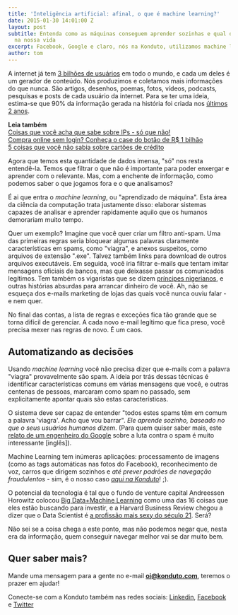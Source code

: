 ```yaml
---
title: 'Inteligência artificial: afinal, o que é machine learning?'
date: 2015-01-30 14:01:00 Z
layout: post
subtitle: Entenda como as máquinas conseguem aprender sozinhas e qual o impacto disso
  na nossa vida
excerpt: Facebook, Google e claro, nós na Konduto, utilizamos machine learning
author: tom
---
```


A internet já tem [3 bilhões de usuários](http://www1.folha.uol.com.br/tec/2014/11/1553088-internet-ja-tem-quase-3-bilhoes-de-usuarios-no-mundo-diz-onu.shtml) em todo o mundo, e cada um deles é um gerador de conteúdo. Nós produzimos e coletamos mais informações do que nunca. São artigos, desenhos, poemas, fotos, vídeos, podcasts, pesquisas e posts de cada usuário da internet. Para se ter uma ideia, estima-se que 90% da informação gerada na história foi criada nos [últimos 2 anos](http://www.sciencedaily.com/releases/2013/05/130522085217.htm).

**Leia também**  
[Coisas que você acha que sabe sobre IPs - só que não!](https://blog.konduto.com/pt/2015/04/coisas-que-voce-acha-que-sabe-sobre-ips-sqn?utm_source=konduto&utm_medium=blog&utm_campaign=conteudo)  
[Compra online sem login? Conheça o case do botão de R$ 1 bilhão](https://blog.konduto.com/pt/2015/01/tinha-uma-senha-no-meio-do-caminho?utm_source=konduto&utm_medium=blog&utm_campaign=conteudo)  
[5 coisas que você não sabia sobre cartões de crédito](https://blog.konduto.com/pt/2014/09/5-coisas-que-voce-nao-sabia-sobre-cartao-de-credito?utm_source=konduto&utm_medium=blog&utm_campaign=conteudo)  

Agora que temos esta quantidade de dados imensa, "só" nos resta entendê-la. Temos que filtrar o que não é importante para poder enxergar e aprender com o relevante. Mas, com a enchente de informação, como podemos saber o que jogamos fora e o que analisamos?

É ai que entra o *machine learning*, ou "aprendizado de máquina". Esta área da ciência da computação trata justamente disso: elaborar sistemas capazes de analisar e aprender rapidamente aquilo que os humanos demorariam muito tempo.

Quer um exemplo? Imagine que você quer criar um filtro anti-spam. Uma das primeiras regras seria bloquear algumas palavras claramente características em spams, como "viagra", e anexos suspeitos, como arquivos de extensão ".exe". Talvez também links para download de outros arquivos executáveis. Em seguida, você iria filtrar e-mails que tentam imitar mensagens oficiais de bancos, mas que deixasse passar os comunicados legítimos. Tem também os vigaristas que se dizem [príncipes nigerianos](http://pt.wikipedia.org/wiki/Fraude_nigeriana), e outras histórias absurdas para arrancar dinheiro de você. Ah, não se esqueça dos e-mails marketing de lojas das quais você nunca ouviu falar - e nem quer.

No final das contas, a lista de regras e exceçōes fica tão grande que se torna difícil de gerenciar. A cada novo e-mail legítimo que fica preso, você precisa mexer nas regras de novo. É um caos.

## Automatizando as decisões

Usando *machine learning* você não precisa dizer que e-mails com a palavra "viagra" provavelmente são spam. A ideia por trás dessas técnicas é identificar características comuns em várias mensagens que você, e outras centenas de pessoas, marcaram como spam no passado, sem explicitamente apontar quais são estas características.

O sistema deve ser capaz de entender "todos estes spams têm em comum a palavra 'viagra'. Acho que vou barrar". *Ele aprende sozinho, baseado no que o seus usuários humanos dizem*. (Para quem quiser saber mais, este [relato de um engenheiro do Google](https://moderncrypto.org/mail-archive/messaging/2014/000780.html) sobre a luta contra o spam é muito interessante [inglês]).

Machine Learning tem inúmeras aplicaçōes: processamento de imagens (como as tags automáticas nas fotos do Facebook), reconhecimento de voz, carros que dirigem sozinhos e *até prever padrōes de navegação fraudulentos* - sim, é o nosso caso *[aqui na Konduto](https://www.konduto.com/pt/how-it-works?utm_source=konduto&utm_medium=blog&utm_campaign=conteudo/)*! ;). 

O potencial da tecnologia é tal que o fundo de venture capital Andreessen Horowitz colocou [Big Data+Machine Learning](http://a16z.com/2015/01/22/machine-learning-big-data) como uma das 16 coisas que eles estão buscando para investir, e a Harvard Business Review chegou a dizer que o Data Scientist é [a profissão mais sexy do século 21](https://hbr.org/2012/10/data-scientist-the-sexiest-job-of-the-21st-century/). Será?

Não sei se a coisa chega a este ponto, mas não podemos negar que, nesta era da informação, quem conseguir navegar melhor vai se dar muito bem.

## Quer saber mais? 

Mande uma mensagem para a gente no e-mail **oi@konduto.com**, teremos o prazer em ajudar!

Conecte-se com a Konduto também nas redes sociais: [Linkedin](https://www.linkedin.com/company/konduto), [Facebook](https://www.facebook.com/konduto) e [Twitter](https://twitter.com/Konduto_)